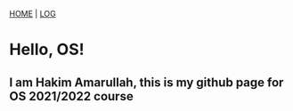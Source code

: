 [HOME](.) | [LOG](TXT/mylog.txt)

# Hello, OS!
## I am Hakim Amarullah, this is my github page for OS 2021/2022 course